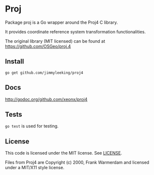 # Proj

Package proj is a Go wrapper around the Proj4 C library.

It provides coordinate reference system transformation functionalities.

The original library (MIT licensed) can be found at https://github.com/OSGeo/proj.4

## Install

	go get github.com/jimmyleeking/proj4

## Docs

<http://godoc.org/github.com/xeonx/proj4>
	
## Tests

`go test` is used for testing.

## License

This code is licensed under the MIT license. See [LICENSE](https://github.com/xeonx/proj4/blob/master/LICENSE).

Files from Proj4 are Copyright (c) 2000, Frank Warmerdam and licensed under a MIT/X11 style license.